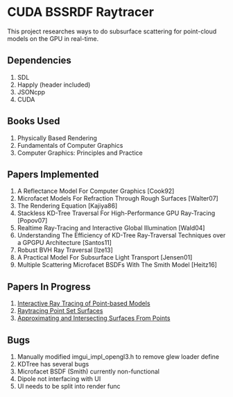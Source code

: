 # CUDA BSSRDF Raytracer

This project researches ways to do subsurface scattering for point-cloud models on the GPU in real-time.

## Dependencies
1. SDL
2. Happly (header included)
3. JSONcpp
4. CUDA

## Books Used
1. Physically Based Rendering
2. Fundamentals of Computer Graphics
3. Computer Graphics: Principles and Practice

## Papers Implemented
1. A Reflectance Model For Computer Graphics [Cook92]
2. Microfacet Models For Refraction Through Rough Surfaces [Walter07]
3. The Rendering Equation [Kajiya86]
4. Stackless KD-Tree Traversal For High-Performance GPU Ray-Tracing [Popov07]
5. Realtime Ray-Tracing and Interactive Global Illumination [Wald04]
6. Understanding The Efficiency of KD-Tree Ray-Traversal Techniques over a GPGPU Architecture [Santos11]
7. Robust BVH Ray Traversal [Ize13]
8. A Practical Model For Subsurface Light Transport [Jensen01]
9. Multiple Scattering Microfacet BSDFs With The Smith Model [Heitz16]

## Papers In Progress
1. [Interactive Ray Tracing of Point-based Models](http://www.sci.utah.edu/~wald/Publications/2005/pointbased/pointbased.pdf)
2. [Raytracing Point Set Surfaces](http://hyperfun.org/FHF_Log/29_adamsona_ray.pdf)
3. [Approximating and Intersecting Surfaces From Points](https://www.cs.jhu.edu/~misha/Fall13b/Papers/Adamson03.pdf)

## Bugs
1. Manually modified imgui_impl_opengl3.h to remove glew loader define
2. KDTree has several bugs
3. Microfacet BSDF (Smith) currently non-functional
4. Dipole not interfacing with UI
6. UI needs to be split into render func